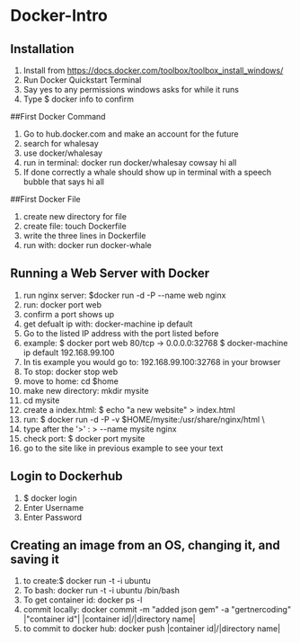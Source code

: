 # Docker-Intro
## Installation
1. Install from https://docs.docker.com/toolbox/toolbox_install_windows/
1. Run Docker Quickstart Terminal
1. Say yes to any permissions windows asks for while it runs
1. Type  $ docker info   to confirm

##First Docker Command
1. Go to hub.docker.com and make an account for the future
1. search for whalesay
1. use docker/whalesay
1. run in terminal: docker run docker/whalesay cowsay hi all
1. If done correctly a whale should show up in terminal with a speech bubble that says hi all

##First Docker File
1. create new directory for file
1. create file: touch Dockerfile
1. write the three lines in Dockerfile
1. run with:  docker run docker-whale

## Running a Web Server with Docker
1. run nginx server: $docker run -d -P --name web nginx
1. run: docker port web
1. confirm a port shows up
1. get defualt ip with: docker-machine ip default
1. Go to the listed IP address with the port listed before
  1. example:
      $ docker port web
      80/tcp -> 0.0.0.0:32768
      $ docker-machine ip default
      192.168.99.100
  1. In tis example you would go to: 192.168.99.100:32768  in your browser
1. To stop: docker stop web
1. move to home: cd $home
1. make new directory: mkdir mysite
1. cd mysite
1. create a index.html: $ echo "a new website" > index.html
1. run: $ docker run -d -P -v $HOME/mysite:/usr/share/nginx/html \
1. type after the '>' : > --name mysite nginx
1. check port: $ docker port mysite
1. go to the site like in previous example to see your text

## Login to Dockerhub
1. $ docker login
1. Enter Username
1. Enter Password

## Creating an image from an OS, changing it, and saving it
1. to create:$ docker run -t -i ubuntu
1. To bash: docker run -t -i ubuntu /bin/bash
1. To get container id: docker ps -l
1. commit locally: docker commit -m "added json gem" -a "gertnercoding" \
   |"container id"| |container id|/|directory name|
1. to commit to docker hub: docker push |container id|/|directory name|
